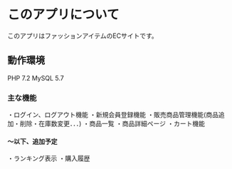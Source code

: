 # このアプリについて
このアプリはファッションアイテムのECサイトです。

## 動作環境

PHP 7.2
MySQL 5.7

### 主な機能

・ログイン、ログアウト機能
・新規会員登録機能
・販売商品管理機能(商品追加・削除・在庫数変更．．．)
・商品一覧
・商品詳細ページ
・カート機能

#### ～以下、追加予定
・ランキング表示
・購入履歴
